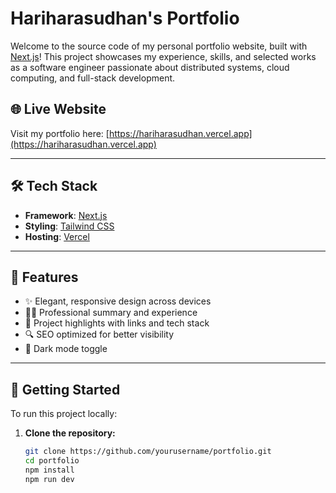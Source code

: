 # Hariharasudhan's Portfolio

Welcome to the source code of my personal portfolio website, built with [Next.js](https://nextjs.org/)! This project showcases my experience, skills, and selected works as a software engineer passionate about distributed systems, cloud computing, and full-stack development.

## 🌐 Live Website

Visit my portfolio here: [https://hariharasudhan.vercel.app](https://hariharasudhan.vercel.app)

---

## 🛠️ Tech Stack

- **Framework**: [Next.js](https://nextjs.org/)
- **Styling**: [Tailwind CSS](https://tailwindcss.com/)
- **Hosting**: [Vercel](https://vercel.com/)

---

## 📁 Features

- ✨ Elegant, responsive design across devices
- 🧑‍💼 Professional summary and experience
- 🚀 Project highlights with links and tech stack
- 🔍 SEO optimized for better visibility
- 🌙 Dark mode toggle

---

## 🚀 Getting Started

To run this project locally:

1. **Clone the repository:**
   ```bash
   git clone https://github.com/yourusername/portfolio.git
   cd portfolio
   npm install
   npm run dev
